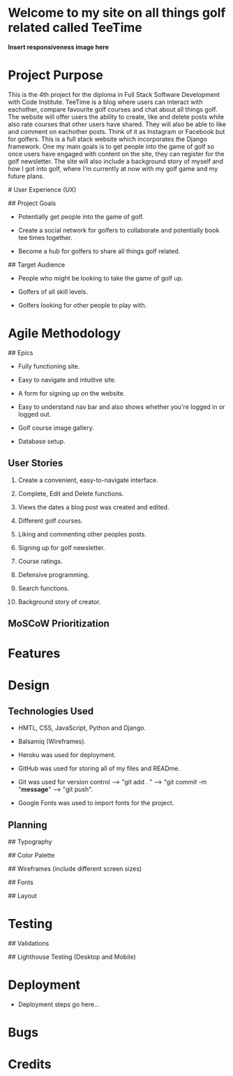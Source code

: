 # Welcome to my site on all things golf related called TeeTime

**Insert responsiveness image here**

# Project Purpose

This is the 4th project for the diploma in Full Stack Software Development with Code Institute. TeeTime is a blog where users can interact with eachother, compare favourite golf courses and chat about all things golf. The website will offer users the ability to create, like and delete posts while also rate courses that other users have shared. They will also be able to like and comment on eachother posts. Think of it as Instagram or Facebook but for golfers. This is a full stack website which incorporates the Django framework. One my main goals is to get people into the game of golf so once users have engaged with content on the site, they can register for the golf newsletter. The site will also include a background story of myself and how I got into golf, where I'm currently at now with my golf game and my future plans. 

# User Experience (UX)

## Project Goals

- Potentially get people into the game of golf. 

- Create a social network for golfers to collaborate and potentially book tee times together. 

- Become a hub for golfers to share all things golf related. 

## Target Audience 

- People who might be looking to take the game of golf up. 

- Golfers of all skill levels. 

- Golfers looking for other people to play with.

# Agile Methodology 

## Epics 

- Fully functioning site.

- Easy to navigate and intuitive site. 

- A form for signing up on the website. 

- Easy to understand nav bar and also shows whether you're logged in or logged out. 

- Golf course image gallery.

- Database setup. 

## User Stories 

1. Create a convenient, easy-to-navigate interface.

2. Complete, Edit and Delete functions. 

3. Views the dates a blog post was created and edited. 

4. Different golf courses. 

5. Liking and commenting other peoples posts. 

6. Signing up for golf newsletter. 

7. Course ratings. 

8. Defensive programming. 

9. Search functions. 

10. Background story of creator. 

## MoSCoW Prioritization

# Features 

# Design

## Technologies Used 

- HMTL, CSS, JavaScript, Python and Django.

- Balsamiq (Wireframes). 

- Heroku was used for deployment.

- GitHub was used for storing all of my files and READme. 

- Git was used for version control --> "git add . " --> "git commit -m "**message**" --> "git push".

- Google Fonts was used to import fonts for the project. 

## Planning

## Typography 

## Color Palette

## Wireframes (include different screen sizes)

## Fonts

## Layout

# Testing 

## Validations 

## Lighthouse Testing (Desktop and Mobile)

# Deployment

- Deployment steps go here...

# Bugs 

# Credits 
